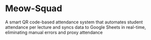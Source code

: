 # Meow-Squad
A smart QR code-based attendance system that automates student attendance per lecture and syncs data to Google Sheets in real-time, eliminating manual errors and proxy attendance
